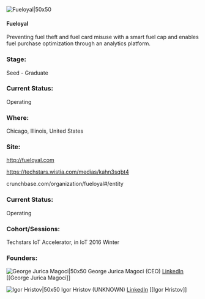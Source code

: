 

![Fueloyal|50x50](https://apimg.techstars.com/connect/images/image_files/57d9eeed34b274800900000b/original/Logos-07.png)

#### Fueloyal
Preventing fuel theft and fuel card misuse with a smart fuel cap and enables fuel purchase optimization through an analytics platform.

### Stage: 
Seed - Graduate 

### Current Status: 
Operating

### Where:
Chicago, Illinois, United States

### Site:
http://fueloyal.com

https://techstars.wistia.com/medias/kahn3sqbt4

crunchbase.com/organization/fueloyal#/entity

### Current Status: 
Operating

### Cohort/Sessions: 
Techstars IoT Accelerator, in IoT 2016 Winter

### Founders: 

![George Jurica Magoci|50x50](http://s3.amazonaws.com/ts-accel-connect-uploads/images/image_files/57c5d38d808320da78000037/original/Jurica_Profile.jpg) George Jurica Magoci (CEO) [LinkedIn](https://linkedin.com/in/juricamagoci) [[George Jurica Magoci]]

![Igor Hristov|50x50](https://apimg.techstars.com/connect/images/image_files/57c5ac68bbe36f19f3000118/original/Igor_hristov.jpg) Igor Hristov (UNKNOWN) [LinkedIn](https://linkedin.com/in/igorhristov) [[Igor Hristov]]


